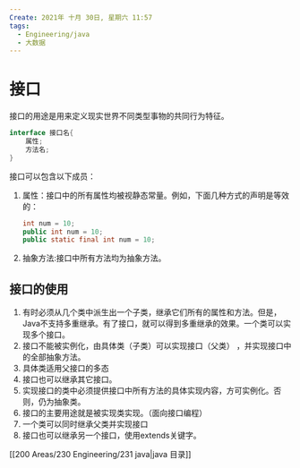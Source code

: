 ```yaml
---
Create: 2021年 十月 30日, 星期六 11:57
tags: 
  - Engineering/java
  - 大数据
---
```

# 接口

  接口的用途是用来定义现实世界不同类型事物的共同行为特征。

```java
interface 接口名{
    属性;
    方法名;
}
```

接口可以包含以下成员：

1. 属性：接口中的所有属性均被视静态常量。例如，下面几种方式的声明是等效的：

	```java
	int num = 10;
	public int num = 10;
	public static final int num = 10;
	```

2. 抽象方法:接口中所有方法均为抽象方法。



## 接口的使用

1. 有时必须从几个类中派生出一个子类，继承它们所有的属性和方法。但是，Java不支持多重继承。有了接口，就可以得到多重继承的效果。一个类可以实现多个接口。
2. 接口不能被实例化，由具体类（子类）可以实现接口（父类） ，并实现接口中的全部抽象方法。
3. 具体类适用父接口的多态
4. 接口也可以继承其它接口。
5. 实现接口的类中必须提供接口中所有方法的具体实现内容，方可实例化。否则，仍为抽象类。
6. 接口的主要用途就是被实现类实现。（面向接口编程）
7. 一个类可以同时继承父类并实现接口
8. 接口也可以继承另一个接口，使用extends关键字。


[[200 Areas/230 Engineering/231 java|java 目录]]
